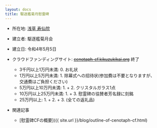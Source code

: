 ```yaml
---
layout: docs
title: 駆逐艦菊月慰霊碑
---
```

- 所在地: [浅草 寿仙院](http://www.jusenin.or.jp)
- 建立者: 駆逐艦菊月会
- 建立日: 令和4年5月5日

- クラウドファンディングサイト: ~~[cenotaph-cf.kikuzukikai.org](https://cenotaph-cf.kikuzukikai.org)~~ 終了
  - 3千円以上1万円未満: 0. お礼状
  - 1万円以上5万円未満: 1. 除幕式への招待状(参加費は不要となりますが、交通費はご負担ください)
  - 5万円以上10万円未満: 1. + 2. クリスタルガラス1点
  - 10万円以上25万円未満: 1. + 3. 慰霊碑の協賛者芳名録に刻銘
  - 25万円以上: 1. + 2. + 3. (全ての返礼品)

- 関連記事
  - [慰霊碑CFの概要]({{ site.url }}/blog/outline-of-cenotaph-cf.html)
